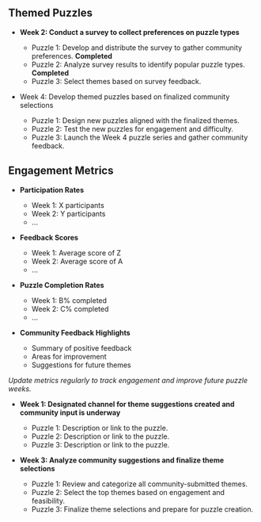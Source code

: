 

## Themed Puzzles



- **Week 2: Conduct a survey to collect preferences on puzzle types**
  - Puzzle 1: Develop and distribute the survey to gather community preferences. **Completed**
  - Puzzle 2: Analyze survey results to identify popular puzzle types. **Completed**
  - Puzzle 3: Select themes based on survey feedback.

- Week 4: Develop themed puzzles based on finalized community selections
  - Puzzle 1: Design new puzzles aligned with the finalized themes.
  - Puzzle 2: Test the new puzzles for engagement and difficulty.
  - Puzzle 3: Launch the Week 4 puzzle series and gather community feedback.

## Engagement Metrics

- **Participation Rates**
  - Week 1: X participants
  - Week 2: Y participants
  - ...

- **Feedback Scores**
  - Week 1: Average score of Z
  - Week 2: Average score of A
  - ...

- **Puzzle Completion Rates**
  - Week 1: B% completed
  - Week 2: C% completed
  - ...

- **Community Feedback Highlights**
  - Summary of positive feedback
  - Areas for improvement
  - Suggestions for future themes

*Update metrics regularly to track engagement and improve future puzzle weeks.*



- **Week 1: Designated channel for theme suggestions created and community input is underway**
  - Puzzle 1: Description or link to the puzzle.
  - Puzzle 2: Description or link to the puzzle.
  - Puzzle 3: Description or link to the puzzle.

- **Week 3: Analyze community suggestions and finalize theme selections**
  - Puzzle 1: Review and categorize all community-submitted themes.
  - Puzzle 2: Select the top themes based on engagement and feasibility.
  - Puzzle 3: Finalize theme selections and prepare for puzzle creation.
